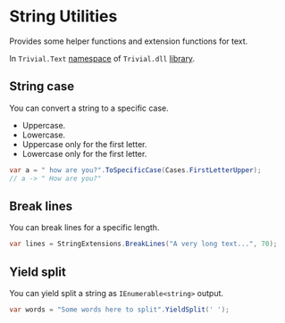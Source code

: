 # String Utilities

Provides some helper functions and extension functions for text.

In `Trivial.Text` [namespace](./text) of `Trivial.dll` [library](../../).

## String case

You can convert a string to a specific case.

- Uppercase.
- Lowercase.
- Uppercase only for the first letter.
- Lowercase only for the first letter.

```csharp
var a = " how are you?".ToSpecificCase(Cases.FirstLetterUpper);
// a -> " How are you?"
```

## Break lines

You can break lines for a specific length.

```csharp
var lines = StringExtensions.BreakLines("A very long text...", 70);
```

## Yield split

You can yield split a string as `IEnumerable<string>` output.

```csharp
var words = "Some words here to split".YieldSplit(' ');
```